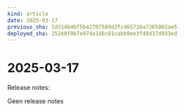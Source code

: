 ```yaml
---
kind: article
date: 2025-03-17
previous_sha: 1d31464bf5b42707589d3fc465726a7365802ae5
deployed_sha: 252e8f0b7e97da1d6c81cabb9ee3f48d37d933ed
---
```


# 2025-03-17

Release notes:

Geen release notes
